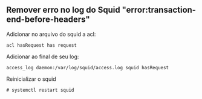 ## Remover erro no log do Squid "error:transaction-end-before-headers"

Adicionar no arquivo do squid a acl:

```acl hasRequest has request```

Adicionar ao final de seu log:

```access_log daemon:/var/log/squid/access.log squid hasRequest```

Reinicializar o squid

```# systemctl restart squid```
